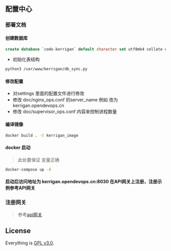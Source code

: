 ## 配置中心

###  部署文档

#### 创建数据库
```sql
create database `codo-kerrigan` default character set utf8mb4 collate utf8mb4_unicode_ci;
```
- 初始化表结构
```bash
python3 /var/www/kerrigan/db_sync.py
```
#### 修改配置
- 对settings 里面的配置文件进行修改
- 修改 doc/nginx_ops.conf 的server_name  例如 改为 kerrigan.opendevops.cn
- 修改 doc/supervisor_ops.conf 内容来控制进程数量
#### 编译镜像
```bash
docker build . -t kerrigan_image
```
#### docker 启动
> 此处要保证 变量正确
```bash
docker-compose up -d
```
#### 启动后访问地址为 kerrigan.opendevops.cn:8030 在API网关上注册，注册示例参考API网关
### 注册网关
> 参考[api网关](https://github.com/ss1917/api-gateway/blob/master/README.md)
## License

Everything is [GPL v3.0](https://www.gnu.org/licenses/gpl-3.0.html).
